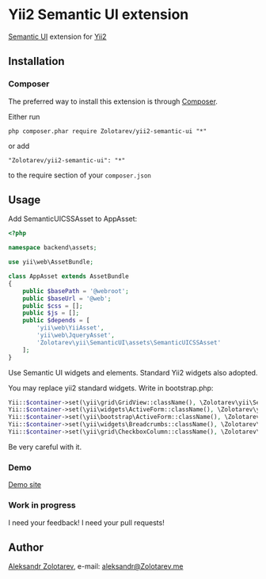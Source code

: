 # Yii2 Semantic UI extension

[Semantic UI](http://semantic-ui.com) extension for [Yii2](http://www.yiiframework.com)

## Installation

### Composer

The preferred way to install this extension is through [Composer](http://getcomposer.org/).

Either run

```
php composer.phar require Zolotarev/yii2-semantic-ui "*"
```

or add

```
"Zolotarev/yii2-semantic-ui": "*"
```

to the require section of your ```composer.json```

## Usage

Add SemanticUICSSAsset to AppAsset:

```php
<?php

namespace backend\assets;

use yii\web\AssetBundle;

class AppAsset extends AssetBundle
{
    public $basePath = '@webroot';
    public $baseUrl = '@web';
    public $css = [];
    public $js = [];
    public $depends = [
        'yii\web\YiiAsset',
        'yii\web\JqueryAsset',
        'Zolotarev\yii\SemanticUI\assets\SemanticUICSSAsset'
    ];
}
```

Use Semantic UI widgets and elements. Standard Yii2 widgets also adopted.

You may replace yii2 standard widgets. Write in bootstrap.php:

```php
Yii::$container->set(\yii\grid\GridView::className(), \Zolotarev\yii\SemanticUI\widgets\GridView::className());
Yii::$container->set(\yii\widgets\ActiveForm::className(), \Zolotarev\yii\SemanticUI\widgets\ActiveForm::className());
Yii::$container->set(\yii\bootstrap\ActiveForm::className(), \Zolotarev\yii\SemanticUI\widgets\ActiveForm::className());
Yii::$container->set(\yii\widgets\Breadcrumbs::className(), \Zolotarev\yii\SemanticUI\collections\Breadcrumb::className());
Yii::$container->set(\yii\grid\CheckboxColumn::className(), \Zolotarev\yii\SemanticUI\widgets\CheckboxColumn::className());
```

Be very careful with it.

### Demo

[Demo site](http://yii2-semantic-ui.Zolotarev.pw)

### Work in progress

I need your feedback! I need your pull requests!

## Author

[Aleksandr Zolotarev](https://github.com/Zolotarev/), e-mail: [aleksandr@Zolotarev.me](mailto:aleksandr@Zolotarev.me)
